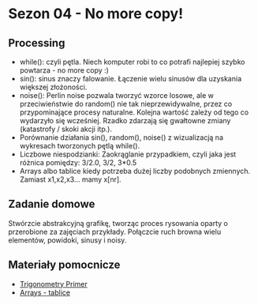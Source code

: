 # Sezon 04 - No more copy!

## Processing
- while(): czyli pętla. Niech komputer robi to co potrafi najlepiej szybko powtarza - no more copy :) 
- sin(): sinus znaczy falowanie. Łączenie wielu sinusów dla uzyskania większej złożoności.
- noise(): Perlin noise pozwala tworzyć wzorce losowe, ale w przeciwieństwie do random() nie tak nieprzewidywalne, przez co przypominające procesy naturalne. Kolejna wartość zależy od tego co wydarzyło się wcześniej. Rzadko zdarzają się gwałtowne zmiany (katastrofy / skoki akcji itp.).
- Porównanie działania sin(), random(), noise() z wizualizacją na wykresach tworzonych pętlą while().
- Liczbowe niespodzianki: Zaokrąglanie przypadkiem, czyli jaka jest różnica pomiędzy: 3/2.0, 3/2, 3*0.5 
- Arrays albo tablice kiedy potrzeba dużej liczby podobnych zmiennych. Zamiast x1,x2,x3… mamy x[nr].


## Zadanie domowe
Stwórzcie abstrakcyjną grafikę, tworząc proces rysowania oparty o przerobione za zajęciach przykłady. Połączcie ruch browna wielu elementów, powidoki, sinusy i noisy.

## Materiały pomocnicze
- [Trigonometry Primer](https://processing.org/tutorials/trig/)
- [Arrays - tablice](https://processing.org/tutorials/arrays/)

